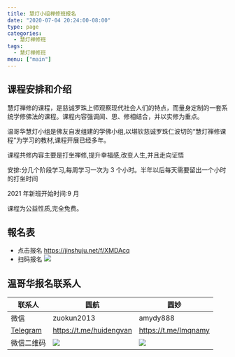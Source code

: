 ```yaml
---
title: 慧灯小组禅修班报名
date: "2020-07-04 20:24:00-08:00"
type: page
categories:
  - 慧灯禅修班
tags:
  - 慧灯禅修班
menu: ["main"]
---
```


## 课程安排和介绍

慧灯禅修的课程，是慈诚罗珠上师观察现代社会人们的特点，而量身定制的一套系统学修佛法的课程。课程内容强调闻、思、修相结合，并以实修为重点。

温哥华慧灯小组是佛友自发组建的学佛小组,以堪钦慈诚罗珠仁波切的“慧灯禅修课程”为学习的教材,课程开展已经多年。

课程共修内容主要是打坐禅修,提升幸福感,改变人生,并且走向证悟

安排:分几个阶段学习,每周学习一次为 3 个小时。半年以后每天需要留出一个小时的打坐时间

2021 年新班开始时间:9 月

课程为公益性质,完全免费。

## 報名表

- 点击报名 <https://jinshuju.net/f/XMDAcq>
- 扫码报名 ![](/f/up/2021溫hd禪修班報名表_512.png)

## 温哥华报名联系人

| 联系人                           | 圆航                      | 圆妙                   |
| -------------------------------- | ------------------------- | ---------------------- |
| 微信                             | zuokun2013                | amydy888               |
| [Telegram](https://telegram.org) | <https://t.me/huidengvan> | <https://t.me/lmqnamy> |
| 微信二维码                       | ![](/up/yuanhang.jpg)     | ![](/up/yuanmiao.jpg)  |
